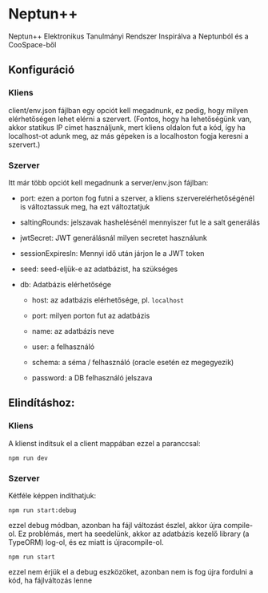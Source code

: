 # Neptun++

Neptun++ Elektronikus Tanulmányi Rendszer
Inspirálva a Neptunból és a CooSpace-ből

## Konfiguráció
### Kliens
client/env.json fájlban egy opciót kell megadnunk, ez pedig, hogy milyen elérhetőségen lehet elérni a szervert. 
(Fontos, hogy ha lehetőségünk van, akkor statikus IP címet használjunk, mert kliens oldalon fut a kód, így ha localhost-ot adunk meg, az más gépeken is
a localhoston fogja keresni a szervert.)

### Szerver
Itt már több opciót kell megadnunk a server/env.json fájlban:

  - port: ezen a porton fog futni a szerver, a kliens szerverelérhetőségénél is változtassuk meg, ha ezt változtatjuk
  
  - saltingRounds: jelszavak hashelésénél mennyiszer fut le a salt generálás
  
  - jwtSecret: JWT generálásnál milyen secretet használunk
  
  - sessionExpiresIn: Mennyi idő után járjon le a JWT token
  
  - seed: seed-eljük-e az adatbázist, ha szükséges
  
  - db: Adatbázis elérhetősége
  
    - host: az adatbázis elérhetősége, pl. `localhost`
  
    - port: milyen porton fut az adatbázis
  
    - name: az adatbázis neve
  
    - user: a felhasználó
  
    - schema: a séma / felhasználó (oracle esetén ez megegyezik)
  
    - password: a DB felhasználó jelszava


## Elindításhoz:
### Kliens
A klienst indítsuk el a client mappában ezzel a paranccsal:

    npm run dev




### Szerver
Kétféle képpen indíthatjuk:

	npm run start:debug

ezzel debug módban, azonban ha fájl változást észlel, akkor újra compile-ol. Ez problémás, mert ha seedelünk, akkor az adatbázis
kezelő library (a TypeORM) log-ol, és ez miatt is újracompile-ol.

    npm run start

ezzel nem érjük el a debug eszközöket, azonban nem is fog újra fordulni a kód, ha fájlváltozás lenne